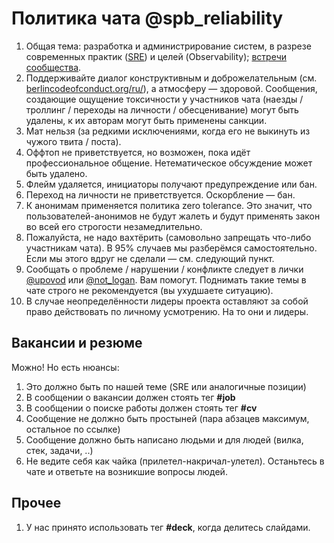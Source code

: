 # Политика чата @spb_reliability

1. Общая тема: разработка и администрирование систем, в разрезе современных практик ([SRE](https://landing.google.com/sre/)) и целей (Observability); [встречи сообщества](https://meetup.com/SPb-Reliability-Meetup/).
1. Поддерживайте диалог конструктивным и доброжелательным (см. [berlincodeofconduct.org/ru/](http://berlincodeofconduct.org/ru/)), а атмосферу — здоровой. Сообщения, создающие ощущение токсичности у участников чата (наезды / троллинг / переходы на личности / обесценивание) могут быть удалены, к их авторам могут быть применены санкции.
1. Мат нельзя (за редкими исключениями, когда его не выкинуть из чужого твита / поста).
1. Оффтоп не приветствуется, но возможен, пока идёт профессиональное общение. Нетематическое обсуждение может быть удалено.
1. Флейм удаляется, инициаторы получают предупреждение или бан.
1. Переход на личности не приветствуется. Оскорбление — бан.
1. К анонимам применяется политика zero tolerance. Это значит, что пользователей-анонимов не будут жалеть и будут применять закон во всей его строгости незамедлительно.
1. Пожалуйста, не надо вахтёрить (самовольно запрещать что-либо участникам чата). В 95% случаев мы разберёмся самостоятельно. Если мы этого вдруг не сделали — см. следующий пункт.
1. Сообщать о проблеме / нарушении / конфликте следует в лички [@upovod](https://t.me/upovod) или [@not_logan](https://t.me/not_logan). Вам помогут. Поднимать такие темы в чате строго не рекомендуется (вы ухудшаете ситуацию).
1. В случае неопределённости лидеры проекта оставляют за собой право действовать по личному усмотрению. На то они и лидеры.

## Вакансии и резюме

Можно! Но есть нюансы:

1. Это должно быть по нашей теме (SRE или аналогичные позиции)
1. В сообщении о вакансии должен стоять тег **#job**
1. В сообщении о поиске работы должен стоять тег **#cv**
1. Сообщение не должно быть простыней (пара абзацев максимум, остальное по ссылке)
1. Сообщение должно быть написано людьми и для людей (вилка, стек, задачи, ..)
1. Не ведите себя как чайка (прилетел-накричал-улетел). Останьтесь в чате и ответьте на возникшие вопросы людей.

## Прочее

1. У нас принято использовать тег **#deck**, когда делитесь слайдами.
